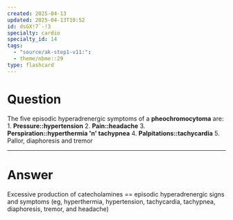 ```yaml
---
created: 2025-04-13
updated: 2025-04-13T10:52
id: dsGX!7`-!3
specialty: cardio
specialty_id: 14
tags:
  - "source/ak-step1-v11:": 
  - theme/nbme::29
type: flashcard
---
```


# Question
The five episodic hyperadrenergic symptoms of a **pheochromocytoma** are:   1. **Pressure::hypertension**  2. **Pain::headache**  3. **Perspiration::hyperthermia 'n' tachypnea**  4. **Palpitations::tachycardia**  5. Pallor, diaphoresis and tremor

---

# Answer
Excessive production of catecholamines == episodic hyperadrenergic signs and symptoms (eg, hyperthermia, hypertension, tachycardia, tachypnea, diaphoresis, tremor, and headache)